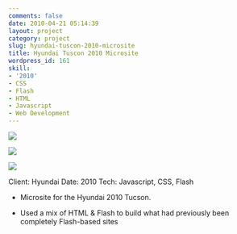 ```yaml
---
comments: false
date: 2010-04-21 05:14:39
layout: project
category: project
slug: hyundai-tuscon-2010-microsite
title: Hyundai Tuscon 2010 Microsite
wordpress_id: 161
skill:
- '2010'
- CSS
- Flash
- HTML
- Javascript
- Web Development
---
```


![](http://ruten.ca/wp-content/uploads/2012/03/tucson-cropped2.jpg)

![](http://ruten.ca/wp-content/uploads/2012/03/tucson-cropped1.jpg)

![](http://ruten.ca/wp-content/uploads/2012/03/tucson-cropped3.jpg)

Client: Hyundai
Date: 2010
Tech: Javascript, CSS, Flash



	
  * Microsite for the Hyundai 2010 Tucson.

	
  * Used a mix of HTML & Flash to build what had previously been completely Flash-based sites



